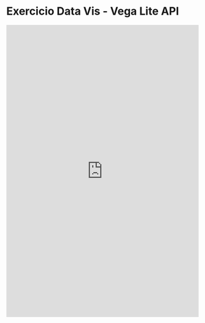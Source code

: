 # Exercicio Data Vis - Vega Lite API

<iframe width="100%" height="763.796875" frameborder="0"
  src="https://observablehq.com/embed/c11e45c73c8ea1c6@220?cells=Exerc1%2CExer2"></iframe>
